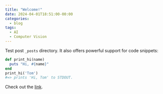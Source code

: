 ```yaml
---
title: "Welcome!"
date: 2024-04-01T18:51:00-00:00
categories:
  - blog
tags:
  - AI
  - Computer Vision  
---
```


Test post `_posts` directory. 
It also offers powerful support for code snippets:

```ruby
def print_hi(name)
  puts "Hi, #{name}"
end
print_hi('Tom')
#=> prints 'Hi, Tom' to STDOUT.
```

Check out the [link][jekyll-docs].

[jekyll-docs]: https://jekyllrb.com/docs/home